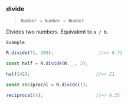### divide

> ```Number → Number → Number```

Divides two numbers. Equivalent to `a / b`.

`Example`

```js
R.divide(71, 100);                 //=> 0.71

const half = R.divide(R.__, 2);

half(42);                         //=> 21

const reciprocal = R.divide(1);

reciprocal(4);                    //=> 0.25
```